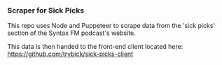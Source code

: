 ### Scraper for Sick Picks

This repo uses Node and Puppeteer to scrape data from the 'sick picks' section of the Syntax FM podcast's website.

This data is then handed to the front-end client located here: https://github.com/trybick/sick-picks-client